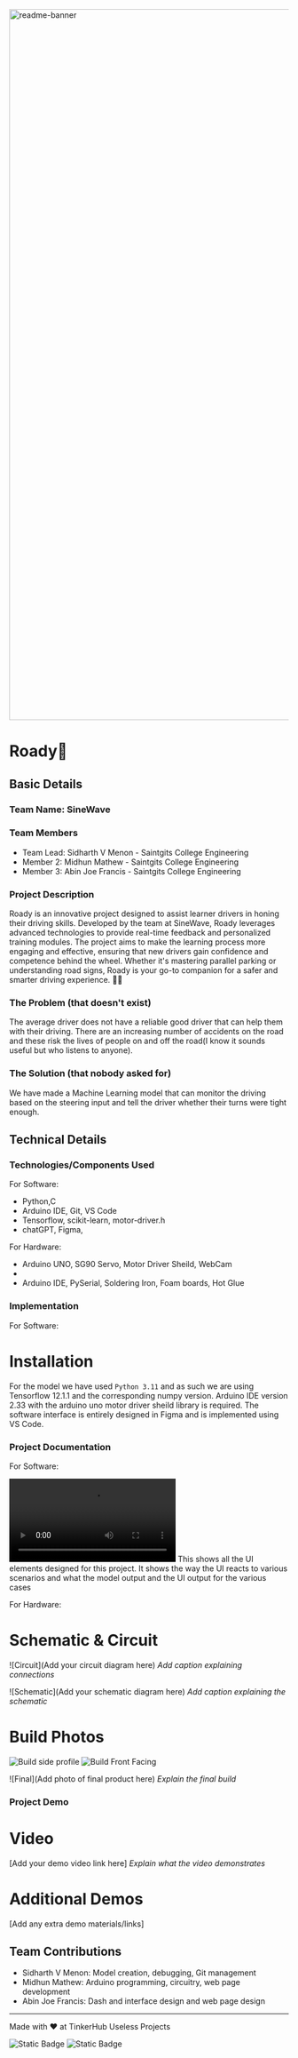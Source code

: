 <img width="1280" alt="readme-banner" src="https://github.com/user-attachments/assets/35332e92-44cb-425b-9dff-27bcf1023c6c">

# Roady🎯


## Basic Details
### Team Name: SineWave


### Team Members
- Team Lead: Sidharth V Menon - Saintgits College Engineering
- Member 2: Midhun Mathew - Saintgits College Engineering
- Member 3: Abin Joe Francis - Saintgits College Engineering

### Project Description
Roady is an innovative project designed to assist learner drivers in honing their driving skills. Developed by the team at SineWave, Roady leverages advanced technologies to provide real-time feedback and personalized training modules. The project aims to make the learning process more engaging and effective, ensuring that new drivers gain confidence and competence behind the wheel. Whether it's mastering parallel parking or understanding road signs, Roady is your go-to companion for a safer and smarter driving experience. 🚗💨

### The Problem (that doesn't exist)
The average driver does not have a reliable good driver that can help them with their driving. There are an increasing number of accidents on the road and these risk the lives of people on and off the road(I know it sounds useful but who listens to anyone).

### The Solution (that nobody asked for)
We have made a Machine Learning model that can monitor the driving based on the steering input and tell the driver whether their turns were tight enough.

## Technical Details
### Technologies/Components Used
For Software:
- Python,C
- Arduino IDE, Git, VS Code
- Tensorflow, scikit-learn, motor-driver.h
- chatGPT, Figma, 

For Hardware:
- Arduino UNO, SG90 Servo, Motor Driver Sheild, WebCam
- 
- Arduino IDE, PySerial, Soldering Iron, Foam boards, Hot Glue

### Implementation
For Software:
# Installation
For the model we have used ```Python 3.11``` and as such we are using Tensorflow 12.1.1 and the corresponding numpy version. Arduino IDE version 2.33 with the arduino uno motor driver sheild library is required. The software interface is entirely designed in Figma and is implemented using VS Code.


### Project Documentation
For Software:

![Build UI](https://github.com/memidhun/Roady/blob/main/UI/UI.mp4)
This shows all the UI elements designed for this project. It shows the way the UI reacts to various scenarios and what the model output and the UI output for the various cases

For Hardware:

# Schematic & Circuit
![Circuit](Add your circuit diagram here)
*Add caption explaining connections*

![Schematic](Add your schematic diagram here)
*Add caption explaining the schematic*

# Build Photos
![Build side profile](https://github.com/memidhun/Roady/blob/main/Resources/IMG_20241103_062925853_HDR.jpg)
![Build Front Facing](https://github.com/memidhun/Roady/blob/main/Resources/IMG_20241103_062944941_HDR.jpg)

![Final](Add photo of final product here)
*Explain the final build*

### Project Demo
# Video
[Add your demo video link here]
*Explain what the video demonstrates*

# Additional Demos
[Add any extra demo materials/links]

## Team Contributions
- Sidharth V Menon: Model creation, debugging, Git management
- Midhun Mathew: Arduino programming, circuitry, web page development
- Abin Joe Francis: Dash and interface design and web page design

---
Made with ❤️ at TinkerHub Useless Projects 

![Static Badge](https://img.shields.io/badge/TinkerHub-24?color=%23000000&link=https%3A%2F%2Fwww.tinkerhub.org%2F)
![Static Badge](https://img.shields.io/badge/UselessProject--24-24?link=https%3A%2F%2Fwww.tinkerhub.org%2Fevents%2FQ2Q1TQKX6Q%2FUseless%2520Projects)




